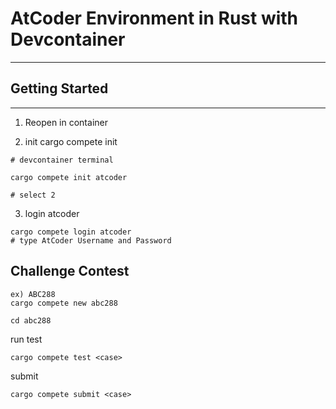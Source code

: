 # AtCoder Environment in Rust with Devcontainer
---

## Getting Started
---
1. Reopen in container

2. init cargo compete init
```
# devcontainer terminal

cargo compete init atcoder

# select 2
```

3. login atcoder
```
cargo compete login atcoder
# type AtCoder Username and Password
```

## Challenge Contest
```
ex) ABC288
cargo compete new abc288

cd abc288
```

run test
```
cargo compete test <case>
```

submit
```
cargo compete submit <case>
```